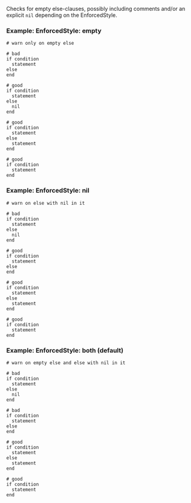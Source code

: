 Checks for empty else-clauses, possibly including comments and/or an
explicit `nil` depending on the EnforcedStyle.

### Example: EnforcedStyle: empty
    # warn only on empty else

    # bad
    if condition
      statement
    else
    end

    # good
    if condition
      statement
    else
      nil
    end

    # good
    if condition
      statement
    else
      statement
    end

    # good
    if condition
      statement
    end

### Example: EnforcedStyle: nil
    # warn on else with nil in it

    # bad
    if condition
      statement
    else
      nil
    end

    # good
    if condition
      statement
    else
    end

    # good
    if condition
      statement
    else
      statement
    end

    # good
    if condition
      statement
    end

### Example: EnforcedStyle: both (default)
    # warn on empty else and else with nil in it

    # bad
    if condition
      statement
    else
      nil
    end

    # bad
    if condition
      statement
    else
    end

    # good
    if condition
      statement
    else
      statement
    end

    # good
    if condition
      statement
    end